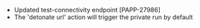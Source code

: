 * Updated test-connectivity endpoint [PAPP-27986]
* The 'detonate url' action will trigger the private run by default